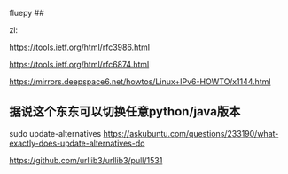 




fluepy ##

zl: 

https://tools.ietf.org/html/rfc3986.html

https://tools.ietf.org/html/rfc6874.html

https://mirrors.deepspace6.net/howtos/Linux+IPv6-HOWTO/x1144.html





## 据说这个东东可以切换任意python/java版本
sudo update-alternatives
https://askubuntu.com/questions/233190/what-exactly-does-update-alternatives-do

https://github.com/urllib3/urllib3/pull/1531

